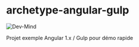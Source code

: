 # archetype-angular-gulp

![Dev-Mind](http://dev-mind.fr/logo/logo_1500.png)

Projet exemple Angular 1.x / Gulp pour démo rapide 
